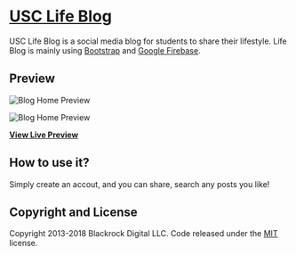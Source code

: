 # [USC Life Blog](http://www-scf.usc.edu/~chiweili/blog/index.html#)

USC Life Blog is a social media blog for students to share their lifestyle. Life Blog is mainly using [Bootstrap](http://startbootstrap.com/) and [Google Firebase](https://firebase.google.com/).

## Preview

![Blog Home Preview](https://firebasestorage.googleapis.com/v0/b/inf551-38148.appspot.com/o/blog_preview%2Fblog_preview2.png?alt=media&token=5a5b8a8a-c6f6-456c-9fd2-c0894408ff1b)

![Blog Home Preview](https://firebasestorage.googleapis.com/v0/b/inf551-38148.appspot.com/o/blog_preview%2Fblog_preview1.png?alt=media&token=8ce0d6a8-b392-4248-99b6-5be2abb68b6e)

**[View Live Preview](http://www-scf.usc.edu/~chiweili/blog/index.html#)**

## How to use it?

Simply create an accout, and you can share, search any posts you like!

## Copyright and License

Copyright 2013-2018 Blackrock Digital LLC. Code released under the [MIT](https://github.com/BlackrockDigital/startbootstrap-blog-home/blob/gh-pages/LICENSE) license.


